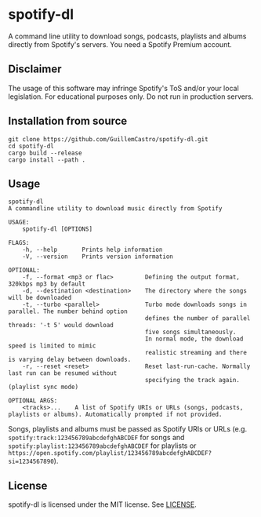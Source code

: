 # spotify-dl

A command line utility to download songs, podcasts, playlists and albums directly from Spotify's servers.
You need a Spotify Premium account.

## Disclaimer

The usage of this software may infringe Spotify's ToS and/or your local legislation. For educational purposes only. Do not run in production servers.

## Installation from source
```
git clone https://github.com/GuillemCastro/spotify-dl.git
cd spotify-dl
cargo build --release
cargo install --path .
```

## Usage

```
spotify-dl
A commandline utility to download music directly from Spotify

USAGE:
    spotify-dl [OPTIONS]

FLAGS:
    -h, --help       Prints help information
    -V, --version    Prints version information

OPTIONAL:
    -f, --format <mp3 or flac>         Defining the output format, 320kbps mp3 by default
    -d, --destination <destination>    The directory where the songs will be downloaded
    -t, --turbo <parallel>             Turbo mode downloads songs in parallel. The number behind option
                                       defines the number of parallel threads: '-t 5' would download
                                       five songs simultaneously.
                                       In normal mode, the download speed is limited to mimic
                                       realistic streaming and there is varying delay between downloads.
    -r, --reset <reset>                Reset last-run-cache. Normally last run can be resumed without
                                       specifying the track again. (playlist sync mode) 

OPTIONAL ARGS:
    <tracks>...    A list of Spotify URIs or URLs (songs, podcasts, playlists or albums). Automatically prompted if not provided.
```

Songs, playlists and albums must be passed as Spotify URIs or URLs (e.g. `spotify:track:123456789abcdefghABCDEF` for songs and `spotify:playlist:123456789abcdefghABCDEF` for playlists or `https://open.spotify.com/playlist/123456789abcdefghABCDEF?si=1234567890`).

## License

spotify-dl is licensed under the MIT license. See [LICENSE](LICENSE).
